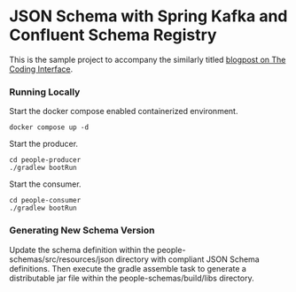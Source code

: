 # JSON Schema with Spring Kafka and Confluent Schema Registry

This is the sample project to accompany the similarly titled [blogpost on The Coding Interface]().

### Running Locally

Start the docker compose enabled containerized environment.

```
docker compose up -d
```

Start the producer.

```
cd people-producer
./gradlew bootRun
```

Start the consumer.

```
cd people-consumer
./gradlew bootRun
```

### Generating New Schema Version

Update the schema definition within the people-schemas/src/resources/json directory with compliant JSON Schema definitions. Then execute the gradle assemble task to generate a distributable jar file within the people-schemas/build/libs directory.